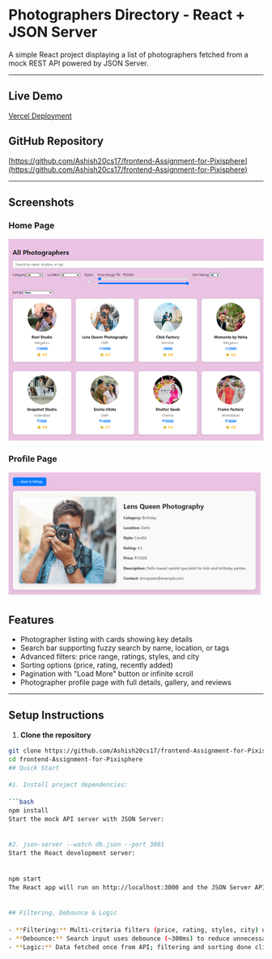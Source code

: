 # Photographers Directory - React + JSON Server

A simple React project displaying a list of photographers fetched from a mock REST API powered by JSON Server.

---

## Live Demo

[Vercel Deployment](https://frontend-assignment-sage-five.vercel.app/)

## GitHub Repository

[https://github.com/Ashish20cs17/frontend-Assignment-for-Pixisphere](https://github.com/Ashish20cs17/frontend-Assignment-for-Pixisphere)

---
## Screenshots

### Home Page
![Home Page](./home.png)

### Profile Page
![Profile Page](./profile.png)


## Features

- Photographer listing with cards showing key details
- Search bar supporting fuzzy search by name, location, or tags
- Advanced filters: price range, ratings, styles, and city
- Sorting options (price, rating, recently added)
- Pagination with "Load More" button or infinite scroll
- Photographer profile page with full details, gallery, and reviews

---

## Setup Instructions

1. **Clone the repository**

```bash
git clone https://github.com/Ashish20cs17/frontend-Assignment-for-Pixisphere.git
cd frontend-Assignment-for-Pixisphere
## Quick Start

#1. Install project dependencies:

```bash
npm install
Start the mock API server with JSON Server:


#2. json-server --watch db.json --port 3001
Start the React development server:


npm start
The React app will run on http://localhost:3000 and the JSON Server API will be available at http://localhost:3001/photographers.


## Filtering, Debounce & Logic

- **Filtering:** Multi-criteria filters (price, rating, styles, city) update results dynamically.  
- **Debounce:** Search input uses debounce (~300ms) to reduce unnecessary re-renders.  
- **Logic:** Data fetched once from API; filtering and sorting done client-side; pagination loads more results; profile page shows detailed info.

